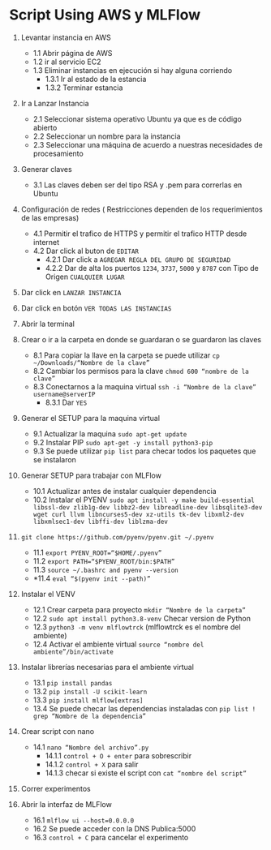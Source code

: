 # Script Using AWS y MLFlow #
1. Levantar instancia en AWS
	- 1.1 Abrir página de AWS
	- 1.2 ir al servicio EC2
	- 1.3 Eliminar instancias en ejecución si hay  alguna corriendo
		- 1.3.1 Ir al estado de la estancia
		- 1.3.2	Terminar estancia

2. Ir a Lanzar Instancia
	- 2.1 Seleccionar sistema operativo Ubuntu ya que es de código abierto
	- 2.2 Seleccionar un nombre para la instancia
	- 2.3 Seleccionar una máquina de acuerdo a nuestras necesidades de procesamiento

3. Generar claves
	- 3.1 Las claves deben ser del tipo RSA y .pem para correrlas en Ubuntu

4. Configuración de redes ( Restricciones dependen de los requerimientos de las empresas)
	- 4.1 Permitir el trafico de HTTPS y permitir el trafico HTTP desde internet
	- 4.2 Dar click al buton de `EDITAR`
		- 4.2.1 Dar click a `AGREGAR REGLA DEL GRUPO DE SEGURIDAD`
		- 4.2.2 Dar de alta los puertos `1234`, `3737`, `5000` y `8787` con Tipo de Origen `CUALQUIER LUGAR`

5. Dar click en `LANZAR INSTANCIA`
   
6. Dar click en botón `VER TODAS LAS INSTANCIAS`
   
7. Abrir la terminal
   
8. Crear o ir a la carpeta en donde se guardaran o se guardaron las claves
	- 8.1 Para copiar la llave en la carpeta se puede utilizar `cp ~/Downloads/“Nombre de la clave”`
	- 8.2 Cambiar los permisos para la clave `chmod 600 “nombre de la clave”`
	- 8.3 Conectarnos a la maquina virtual `ssh -i “Nombre de la clave” username@serverIP`
		- 8.3.1 Dar `YES`

9. Generar el SETUP para la maquina virtual
	- 9.1 Actualizar la maquina `sudo apt-get update`
	- 9.2 Instalar PIP `sudo apt-get -y install python3-pip`
	- 9.3 Se puede utilizar `pip list`  para checar todos los paquetes que se instalaron
   
10. Generar SETUP para trabajar con MLFlow
	- 10.1 Actualizar antes de instalar cualquier dependencia
	- 10.2 Instalar el PYENV `sudo apt install -y make build-essential libssl-dev zlib1g-dev libbz2-dev libreadline-dev libsqlite3-dev wget curl llvm libncurses5-dev xz-utils tk-dev libxml2-dev libxmlsec1-dev libffi-dev liblzma-dev`

11. `git clone https://github.com/pyenv/pyenv.git ~/.pyenv`
	- 11.1 `export PYENV_ROOT=“$HOME/.pyenv”`
	- 11.2 `export PATH=“$PYENV_ROOT/bin:$PATH”`
	- 11.3 `source ~/.bashrc and pyenv --version`
	- *11.4 `eval “$(pyenv init --path)”`

12. Instalar el VENV
	- 12.1 Crear carpeta para proyecto `mkdir “Nombre de la carpeta”`
	- 12.2 `sudo apt install python3.8-venv` Checar version de Python
	- 12.3 `python3 -m venv mlflowtrck` (mlflowtrck es el nombre del ambiente)
	- 12.4 Activar el ambiente virtual `source “nombre del ambiente”/bin/activate`

13. Instalar librerías necesarias para el ambiente virtual
	- 13.1 `pip install pandas`
	- 13.2 `pip install -U scikit-learn`
	- 13.3 `pip install mlflow[extras]`
	- 13.4 Se puede checar las dependencias instaladas con `pip list ! grep “Nombre de la dependencia”`

14. Crear script con nano
	- 14.1 `nano “Nombre del archivo”.py`
		- 14.1.1 `control + O + enter` para sobrescribir
		- 14.1.2 `control + X` para salir
		- 14.1.3 checar si existe el script con `cat “nombre del script”`
15. Correr experimentos
16. Abrir la interfaz de MLFlow
	- 16.1 `mlflow ui --host=0.0.0.0`
	- 16.2 Se puede acceder con la DNS Publica:5000
	- 16.3 `control + C` para cancelar el experimento
